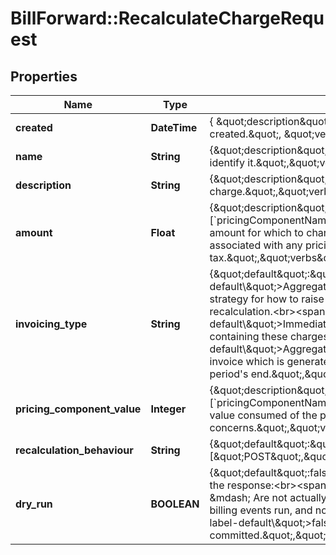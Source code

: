 # BillForward::RecalculateChargeRequest

## Properties
Name | Type | Description | Notes
------------ | ------------- | ------------- | -------------
**created** | **DateTime** | { \&quot;description\&quot; : \&quot;The UTC DateTime when the object was created.\&quot;, \&quot;verbs\&quot;:[] } | [optional] 
**name** | **String** | {\&quot;description\&quot;:\&quot;New friendly name given to the charge to help identify it.\&quot;,\&quot;verbs\&quot;:[\&quot;POST\&quot;,\&quot;GET\&quot;]} | [optional] 
**description** | **String** | {\&quot;description\&quot;:\&quot;New description given to the charge.\&quot;,\&quot;verbs\&quot;:[\&quot;POST\&quot;,\&quot;GET\&quot;]} | [optional] 
**amount** | **Float** | {\&quot;description\&quot;:\&quot;(Applicable only if the existing charge has none of [&#x60;pricingComponentName&#x60;, &#x60;pricingComponentID&#x60;] defined)&lt;br&gt;New monetary amount for which to charge. Used only for ad-hoc charges (i.e charges not associated with any pricing component).&lt;br&gt;This amount excludes tax.\&quot;,\&quot;verbs\&quot;:[\&quot;POST\&quot;,\&quot;GET\&quot;]} | [optional] 
**invoicing_type** | **String** | {\&quot;default\&quot;:\&quot;&lt;span class&#x3D;\\\&quot;label label-default\\\&quot;&gt;Aggregated&lt;/span&gt;\&quot;,\&quot;description\&quot;:\&quot;The strategy for how to raise invoices describing the charges produced by this charge recalculation.&lt;br&gt;&lt;span class&#x3D;\\\&quot;label label-default\\\&quot;&gt;Immediate&lt;/span&gt; &amp;mdash; Generate straight-away an invoice containing these charges.&lt;br&gt;&lt;span class&#x3D;\\\&quot;label label-default\\\&quot;&gt;Aggregated&lt;/span&gt; &amp;mdash; Add these charges to the next invoice which is generated naturally &amp;mdash; i.e. the invoice raised at the current period&#39;s end.\&quot;,\&quot;verbs\&quot;:[\&quot;POST\&quot;,\&quot;GET\&quot;]} | [optional] 
**pricing_component_value** | **Integer** | {\&quot;description\&quot;:\&quot;(Applicable only if the existing charge has any of [&#x60;pricingComponentName&#x60;, &#x60;pricingComponentID&#x60;] defined)&lt;br&gt;The updated value consumed of the pricing component which this charge concerns.\&quot;,\&quot;verbs\&quot;:[\&quot;POST\&quot;,\&quot;GET\&quot;]} | [optional] 
**recalculation_behaviour** | **String** | {\&quot;default\&quot;:\&quot;RecalculateWithLatestPricing\&quot;,\&quot;verbs\&quot;:[\&quot;POST\&quot;,\&quot;GET\&quot;]} | 
**dry_run** | **BOOLEAN** | {\&quot;default\&quot;:false,\&quot;description\&quot;:\&quot;Changes described in the response:&lt;br&gt;&lt;span class&#x3D;\\\&quot;label label-default\\\&quot;&gt;true&lt;/span&gt; &amp;mdash; Are not actually performed; your subscription remains unchanged, no billing events run, and no invoices are executed.&lt;br&gt;&lt;span class&#x3D;\\\&quot;label label-default\\\&quot;&gt;false&lt;/span&gt; &amp;mdash; Are actually performed and committed.\&quot;,\&quot;verbs\&quot;:[\&quot;POST\&quot;,\&quot;GET\&quot;]} | [optional] [default to false]


